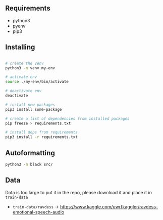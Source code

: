 

## Requirements

- python3
- pyenv
- pip3

## Installing

```bash

# create the venv
python3 -m venv my-env

# activate env
source ./my-env/bin/activate

# deactivate env
deactivate

# install new packages
pip3 install some-package

# create a list of dependencies from installed packages
pip freeze > requirements.txt

# install deps from requirements
pip3 install -r requirements.txt


```

## Autoformatting


```bash
python3 -m black src/

```

## Data

Data is too large to put it in the repo, please download it and place it
in `train-data`


- `train-data/ravdess` -> https://www.kaggle.com/uwrfkaggler/ravdess-emotional-speech-audio
